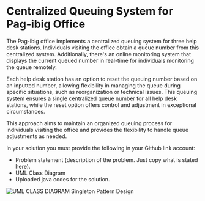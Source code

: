 # Centralized Queuing System for Pag-ibig Office

The Pag-ibig office implements a centralized queuing system for three help desk stations. Individuals visiting the office obtain a queue number from this centralized system. Additionally, there's an online monitoring system that displays the current queued number in real-time for individuals monitoring the queue remotely.

Each help desk station has an option to reset the queuing number based on an inputted number, allowing flexibility in managing the queue during specific situations, such as reorganization or technical issues. This queuing system ensures a single centralized queue number for all help desk stations, while the reset option offers control and adjustment in exceptional circumstances.

This approach aims to maintain an organized queuing process for individuals visiting the office and provides the flexibility to handle queue adjustments as needed.

In your solution you must provide the following in your Github link account:

  - Problem statement (description of the problem. Just copy what is stated here).
  - UML Class Diagram
  - Uploaded java codes for the solution.

![UML CLASS DIAGRAM Singleton Pattern Design](https://github.com/user-attachments/assets/4af5ce44-f0ba-4d41-9212-a39b3b74064a)

